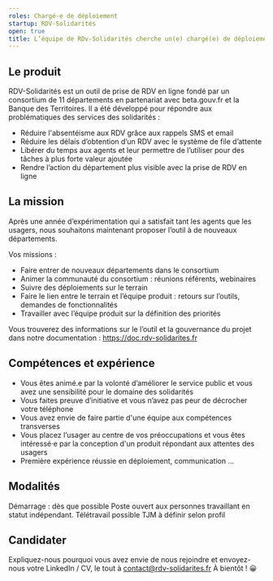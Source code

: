 ```yaml
---
roles: Chargé·e de déploiement
startup: RDV-Solidarités
open: true
title: L’équipe de RDv-Solidarités cherche un(e) chargé(e) de déploiement
---
```

## Le produit
RDV-Solidarités est un outil de prise de RDV en ligne fondé par un consortium de 11 départements en partenariat avec beta.gouv.fr et la Banque des Territoires. Il a été développé pour répondre aux problématiques des services des solidarités : 
- Réduire l'absentéisme aux RDV grâce aux rappels SMS et email
- Réduire les délais d’obtention d’un RDV avec le système de file d’attente
- Libérer du temps aux agents et leur permettre de l’utiliser pour des tâches à plus forte valeur ajoutée
- Rendre l’action du département plus visible avec la prise de RDV en ligne
 
## La mission
Après une année d’expérimentation qui a satisfait tant les agents que les usagers, nous souhaitons maintenant proposer l’outil à de nouveaux départements.

Vos missions :
- Faire entrer de nouveaux départements dans le consortium 
- Animer la communauté du consortium : réunions référents, webinaires
- Suivre des déploiements sur le terrain
- Faire le lien entre le terrain et l’équipe produit : retours sur l’outils, demandes de fonctionnalités
- Travailler avec l’équipe produit sur la définition des priorités

Vous trouverez des informations sur le l’outil et la gouvernance du projet dans notre documentation : https://doc.rdv-solidarites.fr 

## Compétences et expérience
- Vous êtes animé.e par la volonté d’améliorer le service public et vous avez une sensibilité pour le domaine des solidarités 
- Vous faites preuve d’initiative et vous n’avez pas peur de décrocher votre téléphone
- Vous avez envie de faire partie d'une équipe aux compétences transverses
- Vous placez l’usager au centre de vos préoccupations et vous êtes intéressé·e par la conception d'un produit répondant aux attentes des usagers
- Première expérience réussie en déploiement, communication …

## Modalités
Démarrage : dès que possible 
Poste ouvert aux personnes travaillant en statut indépendant. 
Télétravail possible
TJM à définir selon profil

## Candidater
Expliquez-nous pourquoi vous avez envie de nous rejoindre et envoyez-nous votre LinkedIn / CV, le tout à contact@rdv-solidarites.fr 
À bientôt ! 😀
